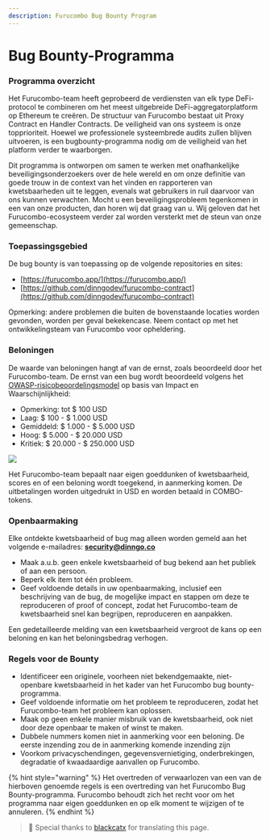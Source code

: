 ```yaml
---
description: Furucombo Bug Bounty Program
---
```


# Bug Bounty-Programma

### **Programma overzicht**

Het Furucombo-team heeft geprobeerd de verdiensten van elk type DeFi-protocol te combineren om het meest uitgebreide DeFi-aggregatorplatform op Ethereum te creëren. De structuur van Furucombo bestaat uit Proxy Contract en Handler Contracts. De veiligheid van ons systeem is onze topprioriteit. Hoewel we professionele systeembrede audits zullen blijven uitvoeren, is een bugbounty-programma nodig om de veiligheid van het platform verder te waarborgen.

Dit programma is ontworpen om samen te werken met onafhankelijke beveiligingsonderzoekers over de hele wereld en om onze definitie van goede trouw in de context van het vinden en rapporteren van kwetsbaarheden uit te leggen, evenals wat gebruikers in ruil daarvoor van ons kunnen verwachten. Mocht u een beveiligingsprobleem tegenkomen in een van onze producten, dan horen wij dat graag van u. Wij geloven dat het Furucombo-ecosysteem verder zal worden versterkt met de steun van onze gemeenschap.

### **Toepassingsgebied**

De bug bounty is van toepassing op de volgende repositories en sites:

* [https://furucombo.app/](https://furucombo.app/)
* [https://github.com/dinngodev/furucombo-contract](https://github.com/dinngodev/furucombo-contract)

Opmerking: andere problemen die buiten de bovenstaande locaties worden gevonden, worden per geval bekekencase. Neem contact op met het ontwikkelingsteam van Furucombo voor opheldering.

### **Beloningen**

De waarde van beloningen hangt af van de ernst, zoals beoordeeld door het Furucombo-team. De ernst van een bug wordt beoordeeld volgens het [OWASP-risicobeoordelingsmodel](https://owasp.org/www-community/OWASP\_Risk\_Rating\_Methodology) op basis van Impact en Waarschijnlijkheid:

* Opmerking: tot $ 100 USD
* Laag: $ 100 - $ 1.000 USD
* Gemiddeld: $ 1.000 - $ 5.000 USD
* Hoog: $ 5.000 - $ 20.000 USD
* Kritiek: $ 20.000 - $ 250.000 USD

![](../.gitbook/assets/0\_GQ46hq7NBtpXrp30.png)

Het Furucombo-team bepaalt naar eigen goeddunken of kwetsbaarheid, scores en of een beloning wordt toegekend, in aanmerking komen. De uitbetalingen worden uitgedrukt in USD en worden betaald in COMBO-tokens.

### **Openbaarmaking**

Elke ontdekte kwetsbaarheid of bug mag alleen worden gemeld aan het volgende e-mailadres: **security@dinngo.co**

* Maak a.u.b. geen enkele kwetsbaarheid of bug bekend aan het publiek of aan een persoon.
* Beperk elk item tot één probleem.
* Geef voldoende details in uw openbaarmaking, inclusief een beschrijving van de bug, de mogelijke impact en stappen om deze te reproduceren of proof of concept, zodat het Furucombo-team de kwetsbaarheid snel kan begrijpen, reproduceren en aanpakken.

Een gedetailleerde melding van een kwetsbaarheid vergroot de kans op een beloning en kan het beloningsbedrag verhogen.

### **Regels voor de Bounty**

* Identificeer een originele, voorheen niet bekendgemaakte, niet-openbare kwetsbaarheid in het kader van het Furucombo bug bounty-programma.
* Geef voldoende informatie om het probleem te reproduceren, zodat het Furucombo-team het probleem kan oplossen.
* Maak op geen enkele manier misbruik van de kwetsbaarheid, ook niet door deze openbaar te maken of winst te maken.
* Dubbele nummers komen niet in aanmerking voor een beloning. De eerste inzending zou de in aanmerking komende inzending zijn
* Voorkom privacyschendingen, gegevensvernietiging, onderbrekingen, degradatie of kwaadaardige aanvallen op Furucombo.

{% hint style="warning" %}
Het overtreden of verwaarlozen van een van de hierboven genoemde regels is een overtreding van het Furucombo Bug Bounty-programma. Furucombo behoudt zich het recht voor om het programma naar eigen goeddunken en op elk moment te wijzigen of te annuleren.
{% endhint %}



> 🧊 Special thanks to [blackcatx](https://twitter.com/gaintodayx) for translating this page.

